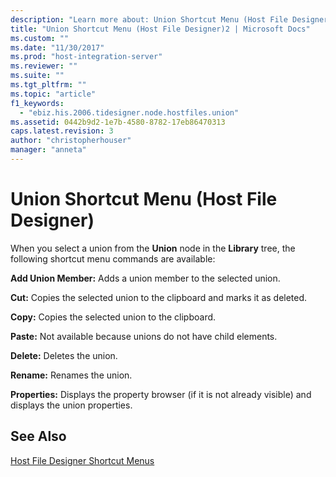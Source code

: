 ```yaml
---
description: "Learn more about: Union Shortcut Menu (Host File Designer)"
title: "Union Shortcut Menu (Host File Designer)2 | Microsoft Docs"
ms.custom: ""
ms.date: "11/30/2017"
ms.prod: "host-integration-server"
ms.reviewer: ""
ms.suite: ""
ms.tgt_pltfrm: ""
ms.topic: "article"
f1_keywords: 
  - "ebiz.his.2006.tidesigner.node.hostfiles.union"
ms.assetid: 0442b9d2-1e7b-4580-8782-17eb86470313
caps.latest.revision: 3
author: "christopherhouser"
manager: "anneta"
---
```

# Union Shortcut Menu (Host File Designer)
When you select a union from the **Union** node in the **Library** tree, the following shortcut menu commands are available:  
  
 **Add Union Member:** Adds a union member to the selected union.  
  
 **Cut:** Copies the selected union to the clipboard and marks it as deleted.  
  
 **Copy:** Copies the selected union to the clipboard.  
  
 **Paste:** Not available because unions do not have child elements.  
  
 **Delete:** Deletes the union.  
  
 **Rename:** Renames the union.  
  
 **Properties:** Displays the property browser (if it is not already visible) and displays the union properties.  
  
## See Also  
 [Host File Designer Shortcut Menus](../core/host-file-designer-shortcut-menus1.md)
